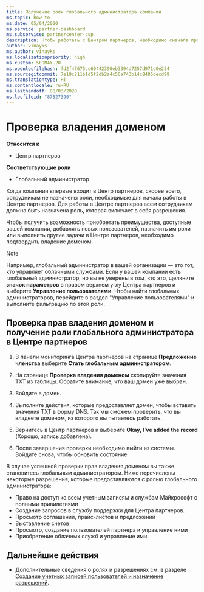 ```yaml
---
title: Получение роли глобального администратора компании
ms.topic: how-to
ms.date: 05/04/2020
ms.service: partner-dashboard
ms.subservice: partnercenter-csp
description: Чтобы работать с Центром партнеров, необходимо сначала проверить принадлежность вашего домена. Узнайте, как это сделать и как стать глобальным администратором, который может добавлять пользователей.
author: vinayks
ms.author: vinayks
ms.localizationpriority: high
ms.custom: SEOMAY.20
ms.openlocfilehash: fd2f47675cc60442390eb3394d7257d971c0e234
ms.sourcegitcommit: 7e19c211b1d5f2db2a4c56a743b14c8485decd99
ms.translationtype: HT
ms.contentlocale: ru-RU
ms.lasthandoff: 08/03/2020
ms.locfileid: "87527390"
---
```

# <a name="verify-your-domain-ownership"></a>Проверка владения доменом

**Относится к**

- Центр партнеров

**Соответствующие роли**

- Глобальный администратор

Когда компания впервые входит в Центр партнеров, скорее всего, сотрудникам не назначены роли, необходимые для начала работы в Центре партнеров. Для работы в Центре партнеров всем сотрудникам должна быть назначена роль, которая включает в себя разрешения.  

Чтобы получить возможность приобретать преимущества, доступные вашей компании, добавлять новых пользователей, назначить им роли или выполнить другие задачи в Центре партнеров, необходимо подтвердить владение доменом.

>[!Note]
>Например, глобальный администратор в вашей организации — это тот, кто управляет облачными службами. Если у вашей компании есть глобальный администратор, но вы не уверены в том, кто это, щелкните **значок параметров** в правом верхнем углу Центра партнеров и выберите **Управление пользователями**. Чтобы найти глобальных администраторов, перейдите в раздел "Управление пользователями" и выполните фильтрацию по этой роли.

## <a name="verify-your-domain-ownership-and-become-a-global-admin-in-partner-center"></a>Проверка прав владения доменом и получение роли глобального администратора в Центре партнеров

1. В панели мониторинга Центра партнеров на странице **Предложение членства** выберите **Стать глобальным администратором**. 

2. На странице **Проверка владения доменом** скопируйте значения TXT из таблицы. Обратите внимание, что ваш домен уже выбран.

3. Войдите в домен. 

4. Выполните действия, которые предоставляет домен, чтобы вставить значения TXT в форму DNS.  Так мы сможем проверить, что вы владеете доменом, из которого вы пытаетесь работать.

5. Вернитесь в Центр партнеров и выберите **Okay, I've added the record** (Хорошо, запись добавлена).

6. После завершения проверки необходимо выйти из системы. Войдите снова, чтобы обновить состояние. 

В случае успешной проверки прав владения доменом вы также становитесь глобальным администратором. Ниже перечислены некоторые разрешения, которые предоставляются с ролью глобального администратора:

- Право на доступ ко всем учетным записям и службам Майкрософт с полными привилегиями 
- Создание запросов в службу поддержки для Центра партнеров.
- Просмотр соглашений, прайс-листов и предложений
- Выставление счетов
- Просмотр, создание пользователей партнера и управление ними
- Приобретение облачных служб и управление ими.

## <a name="next-steps"></a>Дальнейшие действия

- Дополнительные сведения о ролях и разрешениях см. в разделе [Создание учетных записей пользователей и назначение разрешений](create-user-accounts-and-set-permissions.md). 